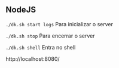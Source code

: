 ## NodeJS

`./dk.sh start logs` Para inicializar o server

`./dk.sh stop` Para encerrar o server

`./dk.sh shell` Entra no shell

http://localhost:8080/